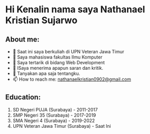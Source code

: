 # Hi Kenalin nama saya Nathanael Kristian Sujarwo
## About me:
- 🔭 Saat ini saya berkuliah di UPN Veteran Jawa Timur
- 🌱 Saya mahasiswa fakultas Ilmu Komputer
- 👯 Saya tertarik di bidang Web Development
- 🤔 ISaya menerima apapun saran dan kritik.
- 💬 Tanyakan apa saja tentangku.
- 📫 How to reach me: nathanaelkristian0902@gmail.com

## Education:

1. SD Negeri PUJA (Surabaya) - 2011-2017
2. SMP Negeri 35 (Surabaya) - 2017-2019
3. SMA Negeri 4 (Surabaya) - 2019-2022
4. UPN Veteran Jawa Timur (Surabaya) - Saat Ini
